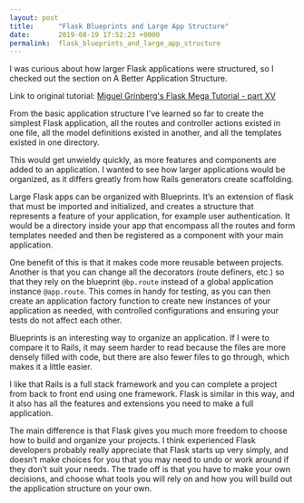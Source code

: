 ```yaml
---
layout: post
title:      "Flask Blueprints and Large App Structure"
date:       2019-08-19 17:52:23 +0000
permalink:  flask_blueprints_and_large_app_structure
---
```


I was curious about how larger Flask applications were structured, so I checked out the section on A Better Application Structure.

Link to original tutorial: [Miguel Grinberg's Flask Mega Tutorial - part XV](https://blog.miguelgrinberg.com/post/the-flask-mega-tutorial-part-xv-a-better-application-structure)

From the basic application structure I’ve learned so far to create the simplest Flask application, all the routes and controller actions existed in one file, all the model definitions existed in another, and all the templates existed in one directory. 

This would get unwieldy quickly, as more features and components are added to an application. I wanted to see how larger applications would be organized, as it differs greatly from how Rails generators create scaffolding. 

Large Flask apps can be organized with Blueprints. It’s an extension of flask that must be imported and initialized, and creates a structure that represents a feature of your application, for example user authentication. It would be a directory inside your app that encompass all the routes and form templates needed and then be registered as a component with your main application.

One benefit of this is that it makes code more reusable between projects. Another is that you can change all the decorators (route definers, etc.) so that they rely on the blueprint `@bp.route` instead of a global application instance `@app.route`. This comes in handy for testing, as you can then create an application factory function to create new instances of your application as needed, with controlled configurations and ensuring your tests do not affect each other.

Blueprints is an interesting way to organize an application. If I were to compare it to Rails, it may seem harder to read because the files are more densely filled with code, but there are also fewer files to go through, which makes it a little easier.

I like that Rails is a full stack framework and you can complete a project from back to front end using one framework. Flask is similar in this way, and it also has all the features and extensions you need to make a full application. 

The main difference is that Flask gives you much more freedom to choose how to build and organize your projects. I think experienced Flask developers probably really appreciate that Flask starts up very simply, and doesn’t make choices for you that you may need to undo or work around if they don’t suit your needs. The trade off is that you have to make your own decisions, and choose what tools you will rely on and how you will build out the application structure on your own.

